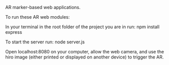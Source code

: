 AR marker-based web applications.

To run these AR web modules:

In your terminal in the root folder of the project you are in run:
npm install express

To start the server run:
node server.js

Open localhost:8080 on your computer, allow the web camera, and use the hiro image (either printed or displayed on another device) to trigger the AR.

